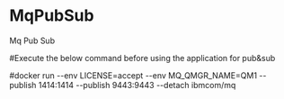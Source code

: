 # MqPubSub
Mq Pub Sub

#Execute the below command before using the application for pub&sub

#docker run --env LICENSE=accept --env MQ_QMGR_NAME=QM1 --publish 1414:1414 --publish 9443:9443 --detach ibmcom/mq
